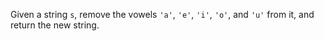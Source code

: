 Given a string `s`, remove the vowels `'a'`, `'e'`, `'i'`, `'o'`, and `'u'` from it, and return the new string.